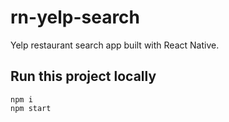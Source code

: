 # rn-yelp-search

Yelp restaurant search app built with React Native.

## Run this project locally

```shell
npm i
npm start
```
